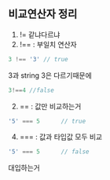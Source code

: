 ## 비교연산자 정리

1. != 같냐다르냐
3. !== : 부일치 연산자

```ts
3 !== '3' // true
```

3과 string 3은 다르기때문에

```ts
3!==4 //false
```
2. == : 값만 비교하는거
```ts
'5' === 5      // true
```
4. === : 값과 타입값 모두 비교


```ts
'5' === 5      // false
```
대입하는거

